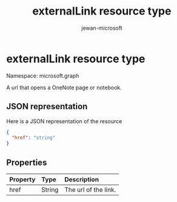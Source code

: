 ﻿---
title: "externalLink resource type"
description: "A url that opens a OneNote page or notebook."
localization_priority: Normal
author: "jewan-microsoft"
ms.prod: ""
doc_type: resourcePageType
---

# externalLink resource type

Namespace: microsoft.graph

A url that opens a OneNote page or notebook.

## JSON representation

Here is a JSON representation of the resource

<!-- {
  "blockType": "resource",
  "optionalProperties": [

  ],
  "@odata.type": "microsoft.graph.externalLink"
}-->

```json
{
  "href": "string"
}

```

## Properties

| Property | Type   | Description          |
| :------- | :----- | :------------------- |
| href     | String | The url of the link. |

<!-- uuid: 8fcb5dbc-d5aa-4681-8e31-b001d5168d79
2015-10-25 14:57:30 UTC -->

<!-- {
  "type": "#page.annotation",
  "description": "externalLink resource",
  "keywords": "",
  "section": "documentation",
  "tocPath": ""
}-->
